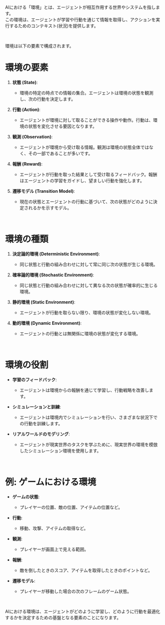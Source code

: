 AIにおける「環境」とは、エージェントが相互作用する世界やシステムを指します。  
この環境は、エージェントが学習や行動を通じて情報を取得し、アクションを実行するためのコンテキスト(状況)を提供します。

<br>

環境は以下の要素で構成されます。

# 環境の要素

1. **状態 (State)**:
   - 環境の特定の時点での情報の集合。エージェントは環境の状態を観測し、次の行動を決定します。

2. **行動 (Action)**:
   - エージェントが環境に対して取ることができる操作や動作。行動は、環境の状態を変化させる要因となります。

3. **観測 (Observation)**:
   - エージェントが環境から受け取る情報。観測は環境の状態全体ではなく、その一部であることが多いです。

4. **報酬 (Reward)**:
   - エージェントが行動を取った結果として受け取るフィードバック。報酬はエージェントの学習をガイドし、望ましい行動を強化します。

5. **遷移モデル (Transition Model)**:
   - 現在の状態とエージェントの行動に基づいて、次の状態がどのように決定されるかを示すモデル。


<br>


# 環境の種類

1. **決定論的環境 (Deterministic Environment)**:
   - 同じ状態と行動の組み合わせに対して常に同じ次の状態が生じる環境。

2. **確率論的環境 (Stochastic Environment)**:
   - 同じ状態と行動の組み合わせに対して異なる次の状態が確率的に生じる環境。

3. **静的環境 (Static Environment)**:
   - エージェントが行動を取らない限り、環境の状態が変化しない環境。

4. **動的環境 (Dynamic Environment)**:
   - エージェントの行動とは無関係に環境の状態が変化する環境。


<br>


# 環境の役割

- **学習のフィードバック**:
  - エージェントは環境からの報酬を通じて学習し、行動戦略を改善します。

- **シミュレーションと訓練**:
  - エージェントは環境内でシミュレーションを行い、さまざまな状況下での行動を訓練します。

- **リアルワールドのモデリング**:
  - エージェントが現実世界のタスクを学ぶために、現実世界の環境を模倣したシミュレーション環境を使用します。


<br>


# 例: ゲームにおける環境

- **ゲームの状態**:
  - プレイヤーの位置、敵の位置、アイテムの位置など。

- **行動**:
  - 移動、攻撃、アイテムの取得など。

- **観測**:
  - プレイヤーが画面上で見える範囲。

- **報酬**:
  - 敵を倒したときのスコア、アイテムを取得したときのポイントなど。

- **遷移モデル**:
  - プレイヤーが移動した場合の次のフレームのゲーム状態。



<br>

AIにおける環境は、エージェントがどのように学習し、どのように行動を最適化するかを決定するための基盤となる要素のことになります。